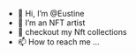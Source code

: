 - 👋 Hi, I’m @Eustine
- 👀 I’m an NFT artist
- 🌱 checkout my Nft collections
- 📫 How to reach me ...

<!---
Eustine/Eustine is a ✨ special ✨ repository because its `README.md` (this file) appears on your GitHub profile.
You can click the Preview link to take a look at your changes.
--->
